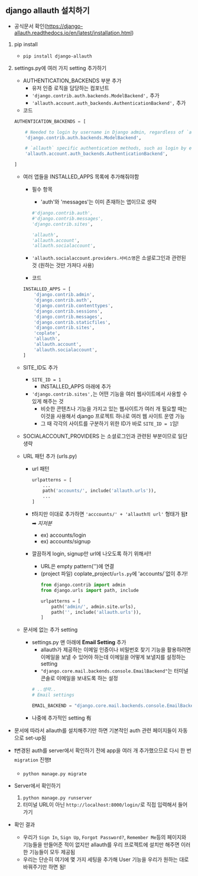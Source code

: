 ## django allauth 설치하기

- 공식문서 확인(https://django-allauth.readthedocs.io/en/latest/installation.html)

1. pip install
    - `pip install django-allauth`

2. settings.py에 여러 가지 setting 추가하기
    - AUTHENTICATION_BACKENDS 부분 추가
        - 유저 인증 로직을 담당하는 컴포넌트
        - `'django.contrib.auth.backends.ModelBackend',` 추가
        - `'allauth.account.auth_backends.AuthenticationBackend',` 추가
    - 코드
    ```py
    AUTHENTICATION_BACKENDS = [

        # Needed to login by username in Django admin, regardless of `allauth`
        'django.contrib.auth.backends.ModelBackend',

        # `allauth` specific authentication methods, such as login by e-mail
        'allauth.account.auth_backends.AuthenticationBackend',

    ]
    ```

    - 여러 앱들을 INSTALLED_APPS 목록에 추가해줘야함
        - 필수 항목
            - 'auth'와 'messages'는 이미 존재하는 앱이므로 생략
            ```py
            #'django.contrib.auth',
            #'django.contrib.messages',
            'django.contrib.sites',

            'allauth',
            'allauth.account',
            'allauth.socialaccount',
            ```

        - `'allauth.socialaccount.providers.서비스명`은 소셜로그인과 관련된 것 (원하는 것만 가져다 사용)

        - 코드
        ```py
        INSTALLED_APPS = [
            'django.contrib.admin',
            'django.contrib.auth',
            'django.contrib.contenttypes',
            'django.contrib.sessions',
            'django.contrib.messages',
            'django.contrib.staticfiles',
            'django.contrib.sites',
            'coplate',
            'allauth',
            'allauth.account',
            'allauth.socialaccount',
        ]
        ```

    - SITE_ID도 추가
        - `SITE_ID = 1`
            - INSTALLED_APPS 아래에 추가
        - `'django.contrib.sites',`는 어떤 기능을 여러 웹사이트에서 사용할 수 있게 해주는 것
            - 비슷한 콘텐츠나 기능을 가지고 있는 웹사이트가 여러 개 필요할 때는 이것을 사용해서 django 프로젝트 하나로 여러 웹 사이트 운영 가능
            - 그 때 각각의 사이트를 구분하기 위한 ID가 바로 `SITE_ID = 1`임!

    - SOCIALACCOUNT_PROVIDERS 는 소셜로그인과 관련된 부분이므로 일단 생략

    - URL 패턴 추가 (urls.py)
        - url 패턴
            ```py
            urlpatterns = [
                ...
                path('accounts/', include('allauth.urls')),
                ...
            ]
            ```
        - ❗하지만 이대로 추가하면 `'acccounts/' + 'allauth의 url'` 형태가 됨❗ ➡ *지저분*
            - ex) accounts/login
            - ex) accounts/signup

        - 깔끔하게 login, signup만 url에 나오도록 하기 위해서‼
            - URL은 empty pattern('')에 연결
            - (project 파일) coplate_project/`urls.py`에 'accounts/`없이 추가!
                ```py
                from django.contrib import admin
                from django.urls import path, include

                urlpatterns = [
                    path('admin/', admin.site.urls),
                    path('', include('allauth.urls')),
                ]
                ```

    - 문서에 없는 추가 setting
        - settings.py 맨 아래에 **Email Setting** 추가
            - allauth가 제공하는 이메일 인증이나 비밀번호 찾기 기능을 활용하려면 이메일을 보낼 수 있어야 하는데 이메일을 어떻게 보낼지를 설정하는 setting
            - `"django.core.mail.backends.console.EmailBackend"`는 터미널 콘솔로 이메일을 보내도록 하는 설정
            ```py
            # ..생략..
            # Email settings

            EMAIL_BACKEND = "django.core.mail.backends.console.EmailBackend"    
            ```
        - 나중에 추가적인 setting 有

- 문서에 따라서 allauth를 설치해주기만 하면 기본적인 auth 관련 페이지들이 자동으로 set-up됨

- ❗변경된 auth를 server에서 확인하기 전에 app을 여러 개 추가했으므로 다시 한 번 `migration` 진행❗
    - `python manage.py migrate`

- Server에서 확인하기
    1. `python manage.py runserver`
    2. 터미널 URL이 아닌 `http://localhost:8000/login/`로 직접 입력해서 들어가기

- 확인 결과
    - 우리가 `Sign In`, `Sign Up`, `Forgot Password?`, `Remember Me`등의 페이지와 기능들을 만들어준 적이 없지만 allauth를 우리 프로젝트에 설치만 해주면 이러한 기능들이 모두 제공됨
    - 우리는 단순히 여기에 몇 가지 세팅을 추가해 User 기능을 우리가 원하는 대로 바꿔주기만 하면 됨! 